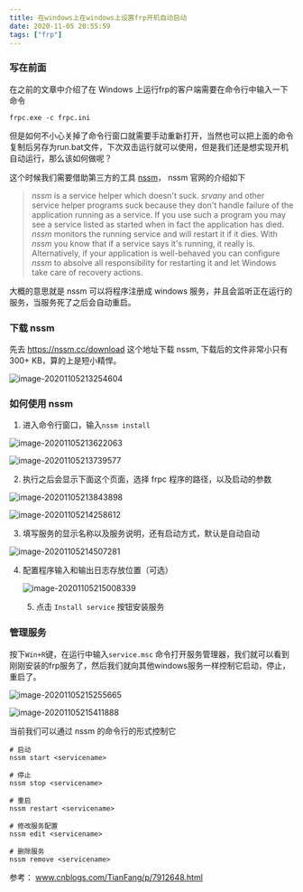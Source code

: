 ```yaml
---
title: 在windows上在windows上设置frp开机自动启动
date: 2020-11-05 20:55:59
tags: ["frp"]
---
```


### 写在前面

在之前的文章中介绍了在 Windows 上运行frp的客户端需要在命令行中输入一下命令

```
frpc.exe -c frpc.ini
```

但是如何不小心关掉了命令行窗口就需要手动重新打开，当然也可以把上面的命令复制后另存为run.bat文件，下次双击运行就可以使用，但是我们还是想实现开机自动运行，那么该如何做呢？

这个时候我们需要借助第三方的工具 [nssm](https://nssm.cc/)， nssm 官网的介绍如下

> *nssm* is a service helper which doesn't suck. *srvany* and other service helper programs suck because they don't handle failure of the application running as a service. If you use such a program you may see a service listed as started when in fact the application has died. *nssm* monitors the running service and will restart it if it dies. With *nssm* you know that if a service says it's running, it really is. Alternatively, if your application is well-behaved you can configure *nssm* to absolve all responsibility for restarting it and let Windows take care of recovery actions.

大概的意思就是 nssm 可以将程序注册成 windows 服务，并且会监听正在运行的服务，当服务死了之后会自动重启。

### 下载 nssm

先去 https://nssm.cc/download 这个地址下载 nssm, 下载后的文件非常小只有 300+ KB，算的上是短小精悍。

![image-20201105213254604](https://gitee.com/wubh/blogimg/raw/master/img/20201106173532.png)



### 如何使用 nssm

1. 进入命令行窗口，输入`nssm install `

![image-20201105213622063](https://gitee.com/wubh/blogimg/raw/master/img/20201106173550.png)

![image-20201105213739577](https://gitee.com/wubh/blogimg/raw/master/img/20201106173557.png)

2. 执行之后会显示下面这个页面，选择 frpc 程序的路径，以及启动的参数

![image-20201105213843898](https://gitee.com/wubh/blogimg/raw/master/img/20201106173601.png)

![image-20201105214258612](https://gitee.com/wubh/blogimg/raw/master/img/20201106173603.png)

3. 填写服务的显示名称以及服务说明，还有启动方式，默认是自动自动

![image-20201105214507281](https://gitee.com/wubh/blogimg/raw/master/img/20201106173606.png)

4. 配置程序输入和输出日志存放位置（可选）

   ![image-20201105215008339](https://gitee.com/wubh/blogimg/raw/master/img/20201106173609.png)

   5. 点击 `Install service` 按钮安装服务

### 管理服务

按下`Win+R`键，在运行中输入`service.msc` 命令打开服务管理器，我们就可以看到刚刚安装的frp服务了，然后我们就向其他windows服务一样控制它启动，停止，重启了。

![image-20201105215255665](https://gitee.com/wubh/blogimg/raw/master/img/20201106173612.png)



![image-20201105215411888](https://gitee.com/wubh/blogimg/raw/master/img/20201106173615.png)

当前我们可以通过 nssm 的命令行的形式控制它

```
# 启动
nssm start <servicename>

# 停止
nssm stop <servicename>

# 重启
nssm restart <servicename>

# 修改服务配置
nssm edit <servicename>

# 删除服务 
nssm remove <servicename>

```



参考： www.cnblogs.com/TianFang/p/7912648.html